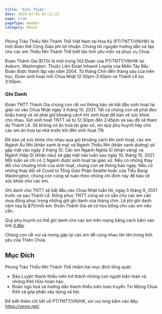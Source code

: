 ```yaml
---
title: 'Giới Thiệu'
date: 2019-07-01 01:21:23
page: true
pageType: member
category: About
---
```


Phong Trào Thiếu Nhi Thánh Thể Việt Nam tại Hoa Kỳ (PT/TNTT/VN/HK) là một
đoàn thể Công Giáo phi lợi nhuận. Chúng tôi nguyện hướng dẫn và tập cho các
em Thiếu Nhi Thánh Thể biết tận tình yêu mến và phục vụ Chúa.

Đoàn Thánh Gia (ĐTG) là một trong 143 Đoàn của PT/TNTT/VN/HK tại Auburn,
Washington. Thuộc Liên Đoàn Inhaxiô Loyola của Miền Tây Bắc. Đoàn được thành
lập vào năm 2004. Từ tháng Chín đến tháng sáu của niên học, Đoàn sinh hoạt mỗi
Chúa Nhật 12:30pm-3:00pm và Thánh Lễ lúc 3:00pm.

### Ghi Danh
Đoàn TNTT Thánh Gia chúng con rất vui thông báo sẽ bắt đầu sinh hoạt tại giáo xứ vào Chúa Nhật ngày 3 tháng 10, 2021.  Tất cả chúng con sẽ phải đeo khẩu trang và sẽ phải giữ khoảng cách khi sinh hoạt để bảo vệ sức khỏe cho nhau.  Giờ sinh hoạt TNTT sẽ từ 12:30pm đến 2:45pm và sau đó sẽ tham dự Thánh Lễ.  Sẽ không có ăn trưa tại giáo xứ, xin quý phụ huynh hãy cho các em ăn trưa tại nhà trước khi đến sinh hoạt TN.

Để bảo vệ sức khỏe cho nhau qua giữ khoảng cách khi sinh hoạt, các em Ngành Ấu Nhi (khăn xanh lá mạ) và Ngành Thiếu Nhi (khăn xanh dương) sẽ gặp mặt vào ngày 3 tháng 10.  Các em Ngành Nghĩa Sĩ (khăn vàng) và Ngành Hiệp Sĩ (khăn nâu) sẽ gặp mặt vào tuần sau ngày 10, tháng 10, 2021.  Mỗi tuần sẽ chỉ có 2 Ngành được sinh hoạt tại giáo xứ.  Nếu có những thay đổi cho chương trình của sinh hoạt, chúng con sẽ thông báo ngay.  Nếu có những thay đổi về Covid từ Tổng Giáo Phận Seattle hoặc của Tiểu Bang Washington, chúng con cũng sẽ tuân theo những chỉ định này để bảo vệ sức khỏe cho các em.  

Ghi danh cho TNTT sẽ bắt đầu vào Chúa Nhật tuần tới, ngày 5 tháng 9, 2021 trước và sau Thánh Lễ.  Đồng phục TNTT cũng sẽ có sẵn cho các em cần mua đồng phục trong những giờ ghi danh của tháng chín.  Lệ phí ghi danh năm nay là $70/mỗi em. Đoàn Thánh Gia sẽ có học bổng cho các em nếu cần.
 
Quý phụ huynh có thể ghi danh cho các em trên mạng bằng cách bấm vào link [ở đây](https://forms.gle/icjvLytic8ET4obYA).
 
Chúng con rất vui và mong gặp lại các em để cùng nhau lớn lên trong tình yêu của Thiên Chúa.


## Mục Đích

Phong Trào Thiếu Nhi Thánh Thể nhằm hai mục đích tổng quát:

* Đào Luyện thanh thiếu niên trở thành những con người kiện toàn và những Kitô
Hữu hoàn hảo.
* Đoàn ngũ hoá và hướng dẫn thanh thiếu niên loan truyền Tin Mừng Chúa Kitô và
góp phần xây dựng xã hội.

Để biết thêm chi tiết về PT/TNTT/VN/HK, xin vui long bấm vào đây: https://veym.net/